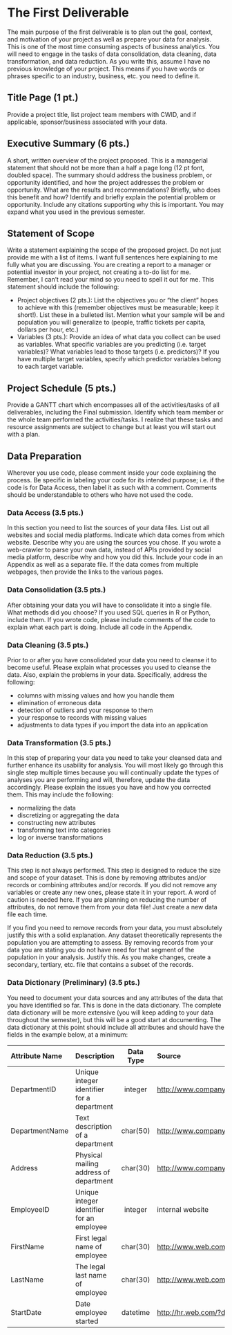 # The First Deliverable
The main purpose of the first deliverable is to plan out the goal, context, and motivation of your project as well as prepare your data for analysis. This is one of the most time consuming aspects of business analytics. You will need to engage in the tasks of data consolidation, data cleaning, data transformation, and data reduction. As you write this, assume I have no previous knowledge of your project. This means if you have words or phrases specific to an industry, business, etc. you need to define it.  

## Title Page (1 pt.)
Provide a project title, list project team members with CWID, and if applicable, sponsor/business associated with your data. 

## Executive Summary (6 pts.)
A short, written overview of the project proposed. This is a managerial statement that should not be more than a half a page long (12 pt font, doubled space). The summary should address the business problem, or opportunity identified, and how the project addresses the problem or opportunity. What are the results and recommendations? Briefly, who does this benefit and how? Identify and briefly explain the potential problem or opportunity. Include any citations supporting why this is important. You may expand what you used in the previous semester. 

## Statement of Scope
Write a statement explaining the scope of the proposed project. Do not just provide me with a list of items. I want full sentences here explaining to me fully what you are discussing. You are creating a report to a manager or potential investor in your project, not creating a to-do list for me. Remember, I can’t read your mind so you need to spell it out for me. This statement should include the following:
* Project objectives (2 pts.): List the objectives you or “the client” hopes to achieve with this (remember objectives must be measurable; keep it short!). List these in a bulleted list. Mention what your sample will be and population you will generalize to (people, traffic tickets per capita, dollars per hour, etc.)
* Variables (3 pts.): Provide an idea of what data you collect can be used as variables. What specific variables are you predicting (i.e. target variables)? What variables lead to those targets (i.e. predictors)? If you have multiple target variables, specify which predictor variables belong to each target variable. 

## Project Schedule (5 pts.)
Provide a GANTT chart which encompasses all of the activities/tasks of all deliverables, including the Final submission. Identify which team member or the whole team performed the activities/tasks. I realize that these tasks and resource assignments are subject to change but at least you will start out with a plan. 

## Data Preparation 
Wherever you use code, please comment inside your code explaining the process. Be specific in labeling your code for its intended purpose; i.e. if the code is for Data Access, then label it as such with a comment. Comments should be understandable to others who have not used the code.

### Data Access (3.5 pts.)
In this section you need to list the sources of your data files. List out all websites and social media platforms. Indicate which data comes from which website. Describe why you are using the sources you chose. If you wrote a web-crawler to parse your own data, instead of APIs provided by social media platform, describe why and how you did this. Include your code in an Appendix as well as a separate file. If the data comes from multiple webpages, then provide the links to the various pages.  

### Data Consolidation (3.5 pts.)
After obtaining your data you will have to consolidate it into a single file. What methods did you choose? If you used SQL queries in R or Python, include them. If you wrote code, please include comments of the code to explain what each part is doing. Include all code in the Appendix.

### Data Cleaning (3.5 pts.)
Prior to or after you have consolidated your data you need to cleanse it to become useful. Please explain what processes you used to cleanse the data. Also, explain the problems in your data. Specifically, address the following:
* columns with missing values and how you handle them
* elimination of erroneous data
* detection of outliers and your response to them
* your response to records with missing values
* adjustments to data types if you import the data into an application

### Data Transformation (3.5 pts.)
In this step of preparing your data you need to take your cleansed data and further enhance its usability for analysis. You will most likely go through this single step multiple times because you will continually update the types of analyses you are performing and will, therefore, update the data accordingly. Please explain the issues you have and how you corrected them. This may include the following:
* normalizing the data
* discretizing or aggregating the data
* constructing new attributes
* transforming text into categories
* log or inverse transformations 

### Data Reduction (3.5 pts.)
This step is not always performed. This step is designed to reduce the size and scope of your dataset. This is done by removing attributes and/or records or combining attributes and/or records. If you did not remove any variables or create any new ones, please state it in your report. A word of caution is needed here. If you are planning on reducing the number of attributes, do not remove them from your data file! Just create a new data file each time.

If you find you need to remove records from your data, you must absolutely justify this with a solid explanation. Any dataset theoretically represents the population you are attempting to assess. By removing records from your data you are stating you do not have need for that segment of the population in your analysis. Justify this. As you make changes, create a secondary, tertiary, etc. file that contains a subset of the records.

### Data Dictionary (Preliminary) (3.5 pts.)
You need to document your data sources and any attributes of the data that you have identified so far. This is done in the data dictionary. The complete data dictionary will be more extensive (you will keep adding to your data throughout the semester), but this will be a good start at documenting. The data dictionary at this point should include all attributes and should have the fields in the example below, at a minimum:

| Attribute Name | Description | Data Type | Source |
|:---|:---|:---:|:---|
| DepartmentID | Unique integer identifier for a department | integer | http://www.company.org |
| DepartmentName | Text description of a department | char(50) | http://www.company.org |
| Address | Physical mailing address of department | char(30) | http://www.company.org |
| EmployeeID | Unique integer identifier for an employee | integer | internal website |
| FirstName | First legal name of employee | char(30) | http://www.web.com/contact |
| LastName | The legal last name of employee | char(30) | http://www.web.com/contact |
| StartDate | Date employee started | datetime | http://hr.web.com/?dept=23 |
